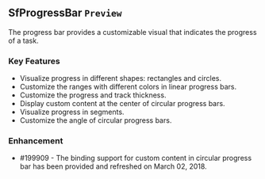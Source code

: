 ## SfProgressBar `Preview`

The progress bar provides a customizable visual that indicates the progress of a task.

### Key Features

* Visualize progress in different shapes: rectangles and circles.
* Customize the ranges with different colors in linear progress bars.
* Customize the progress and track thickness.
* Display custom content at the center of circular progress bars.
* Visualize progress in segments.
* Customize the angle of circular progress bars.

### Enhancement

* \#199909 - The binding support for custom content in circular progress bar has been provided and refreshed on March 02, 2018.
